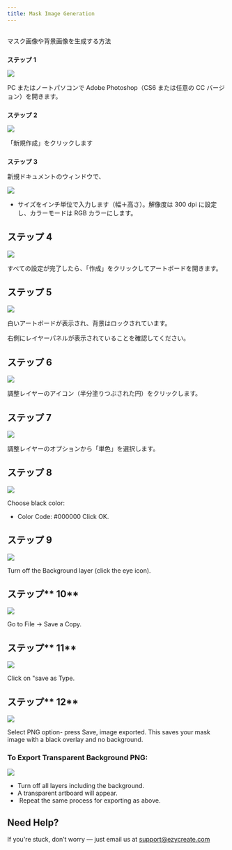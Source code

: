 ```yaml
---
title: Mask Image Generation
---
```

## 
マスク画像や背景画像を生成する方法



### 
**ステップ**  **1**

![](https://ezy-resources.s3.ap-south-1.amazonaws.com/en/MIGS1.png)

PC またはノートパソコンで Adobe Photoshop（CS6 または任意の CC バージョン）を開きます。


### 
**ステップ**  **2**

![](https://ezy-resources.s3.ap-south-1.amazonaws.com/en/MIGS2.png)

「新規作成」をクリックします



### 
**ステップ**  **3**

新規ドキュメントのウィンドウで、



![](https://ezy-resources.s3.ap-south-1.amazonaws.com/en/MIGS3.png)

*  サイズをインチ単位で入力します（幅＋高さ）。解像度は 300 dpi に設定し、カラーモードは RGB カラーにします。



## **ステップ**  **4**

![](https://ezy-resources.s3.ap-south-1.amazonaws.com/en/MIGS4.png)

すべての設定が完了したら、「作成」をクリックしてアートボードを開きます。


## **ステップ**  **5**

![](https://ezy-resources.s3.ap-south-1.amazonaws.com/en/MIGS5.png)


白いアートボードが表示され、背景はロックされています。

右側にレイヤーパネルが表示されていることを確認してください。



## ステップ **6**

![](https://ezy-resources.s3.ap-south-1.amazonaws.com/en/MIGS6.png)


調整レイヤーのアイコン（半分塗りつぶされた円）をクリックします。



## ステップ **7**

![](https://ezy-resources.s3.ap-south-1.amazonaws.com/en/MIGS7.png)

調整レイヤーのオプションから「単色」を選択します。



## ステップ **8**

![](https://ezy-resources.s3.ap-south-1.amazonaws.com/en/MIGS8.png)

Choose black color:

* Color Code: #000000
   Click OK.

## ステップ **9**

![](https://ezy-resources.s3.ap-south-1.amazonaws.com/en/MIGS9.png)

Turn off the Background layer (click the eye icon).

## ステップ** 10**

![](https://ezy-resources.s3.ap-south-1.amazonaws.com/en/MIGS10.png)

Go to File → Save a Copy.

## ステップ**  11**

![](https://ezy-resources.s3.ap-south-1.amazonaws.com/en/MIGS11.png)

Click on "save as Type.

## ステップ**  12**

![](https://ezy-resources.s3.ap-south-1.amazonaws.com/en/MIGS12.png)

Select PNG option- press Save, image exported. This saves your mask image with a black overlay and no background.

### **To Export Transparent Background PNG:**

![](https://ezy-resources.s3.ap-south-1.amazonaws.com/en/MIGS13.png)

* Turn off all layers including the background.
* A transparent artboard will appear.
*  Repeat the same process for exporting as above. 

## **Need Help?**

If you're stuck, don’t worry — just email us at [support@ezycreate.com](mailto:support@ezycreate.com)

